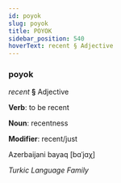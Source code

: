 ```yaml
---
id: poyok
slug: poyok
title: POYOK
sidebar_position: 540
hoverText: recent § Adjective
---
```


### poyok

*recent* **§** Adjective

**Verb**: to be recent

**Noun**: recentness

**Modifier**: recent/just

Azerbaijani bayaq [bɑˈjɑχ]

*Turkic Language Family*